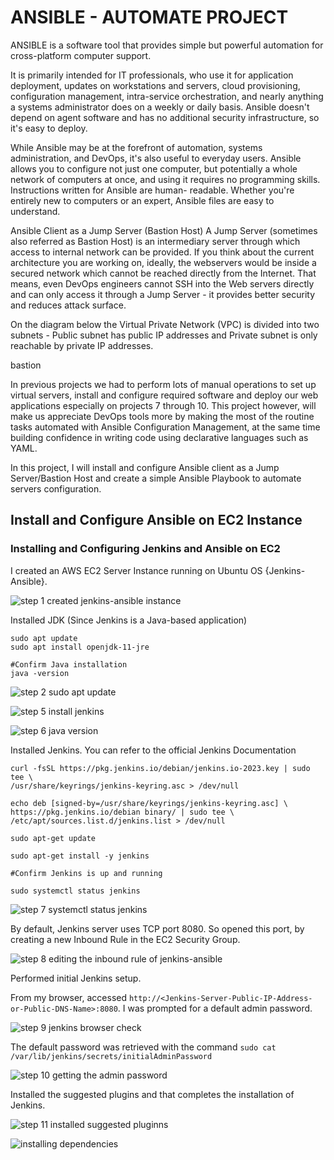 # ANSIBLE - AUTOMATE PROJECT

ANSIBLE is a software tool that provides simple but powerful automation for cross-platform computer support.

It is primarily intended for IT professionals, who use it for application deployment, updates on workstations and servers, cloud provisioning, configuration management, intra-service orchestration, and nearly anything a systems administrator does on a weekly or daily basis. Ansible doesn't depend on agent software and has no additional security infrastructure, so it's easy to deploy.

While Ansible may be at the forefront of automation, systems administration, and DevOps, it's also useful to everyday users. Ansible allows you to configure not just one computer, but potentially a whole network of computers at once, and using it requires no programming skills. Instructions written for Ansible are human- readable. Whether you're entirely new to computers or an expert, Ansible files are easy to understand.

Ansible Client as a Jump Server (Bastion Host)
A Jump Server (sometimes also referred as Bastion Host) is an intermediary server through which access to internal network can be provided. If you think about the current architecture you are working on, ideally, the webservers would be inside a secured network which cannot be reached directly from the Internet. That means, even DevOps engineers cannot SSH into the Web servers directly and can only access it through a Jump Server - it provides better security and reduces attack surface.

On the diagram below the Virtual Private Network (VPC) is divided into two subnets - Public subnet has public IP addresses and Private subnet is only reachable by private IP addresses.

bastion

In previous projects we had to perform lots of manual operations to set up virtual servers, install and configure required software and deploy our web applications especially on projects 7 through 10. This project however, will make us appreciate DevOps tools more by making the most of the routine tasks automated with Ansible Configuration Management, at the same time building confidence in writing code using declarative languages such as YAML.

In this project, I will install and configure Ansible client as a Jump Server/Bastion Host and create a simple Ansible Playbook to automate servers configuration.

## Install and Configure Ansible on EC2 Instance
### Installing and Configuring Jenkins and Ansible on EC2

I created an AWS EC2 Server Instance running on  Ubuntu OS {Jenkins-Ansible}.

![step 1  created jenkins-ansible instance](https://github.com/Fiyinfoluwa-awe/darey.io-pbl/assets/131634975/9583a33c-35df-4c02-a932-162488fd7926)

Installed JDK (Since Jenkins is a Java-based application)


```
sudo apt update  
sudo apt install openjdk-11-jre

#Confirm Java installation  
java -version
```


![step 2 sudo apt update](https://github.com/Fiyinfoluwa-awe/darey.io-pbl/assets/131634975/e757e26c-9a02-41ca-875e-df1080c66972)

![step 5 install jenkins](https://github.com/Fiyinfoluwa-awe/darey.io-pbl/assets/131634975/86cd4ade-ce20-4edb-8c54-a3de7dbca4a1)

![step 6 java version](https://github.com/Fiyinfoluwa-awe/darey.io-pbl/assets/131634975/1553f8da-96cd-41f8-8b8f-d5aec60f1c6d)

Installed Jenkins. You can refer to the official Jenkins Documentation

```
curl -fsSL https://pkg.jenkins.io/debian/jenkins.io-2023.key | sudo tee \
/usr/share/keyrings/jenkins-keyring.asc > /dev/null

echo deb [signed-by=/usr/share/keyrings/jenkins-keyring.asc] \
https://pkg.jenkins.io/debian binary/ | sudo tee \
/etc/apt/sources.list.d/jenkins.list > /dev/null

sudo apt-get update

sudo apt-get install -y jenkins

#Confirm Jenkins is up and running

sudo systemctl status jenkins
```

![step 7 systemctl status jenkins](https://github.com/Fiyinfoluwa-awe/darey.io-pbl/assets/131634975/2f71048c-83b1-4628-9335-c051eab0cc56)

By default, Jenkins server uses TCP port 8080. So opened this port, by creating a new Inbound Rule in the EC2 Security Group.

![step 8 editing the inbound rule of jenkins-ansible](https://github.com/Fiyinfoluwa-awe/darey.io-pbl/assets/131634975/eb2b17a9-5803-4fd2-bd6a-03ae0b3301b9)

Performed  initial Jenkins setup.

From my browser, accessed `http://<Jenkins-Server-Public-IP-Address-or-Public-DNS-Name>:8080`. I was prompted for a default admin password.

![step 9 jenkins browser check ](https://github.com/Fiyinfoluwa-awe/darey.io-pbl/assets/131634975/506b6516-66e8-4445-a729-3698e10a96db)

The default password was retrieved with the command `sudo cat /var/lib/jenkins/secrets/initialAdminPassword`

![step 10 getting the admin password](https://github.com/Fiyinfoluwa-awe/darey.io-pbl/assets/131634975/41aeddae-270d-47be-a479-732c75d09a17)

Installed the suggested plugins and that completes the installation of Jenkins.

![step 11 installed suggested pluginns](https://github.com/Fiyinfoluwa-awe/darey.io-pbl/assets/131634975/2947b7c4-29b1-4b0d-b50e-0fc94db0385d)

![installing dependencies ](https://github.com/Fiyinfoluwa-awe/darey.io-pbl/assets/131634975/6242fd32-6111-4a9c-ac7a-d500a3607800)


